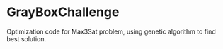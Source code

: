 # GrayBoxChallenge
Optimization code for Max3Sat problem, using genetic algorithm to find best solution. 
